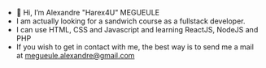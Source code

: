 - 👋 Hi, I’m Alexandre "Harex4U" MEGUEULE
- I am actually looking for a sandwich course as a fullstack developer.
- I can use HTML, CSS and Javascript and learning ReactJS, NodeJS and PHP
- If you wish to get in contact with me, the best way is to send me a mail at megueule.alexandre@gmail.com

<!---
Harex4U/Harex4U is a ✨ special ✨ repository because its `README.md` (this file) appears on your GitHub profile.
You can click the Preview link to take a look at your changes.
--->
